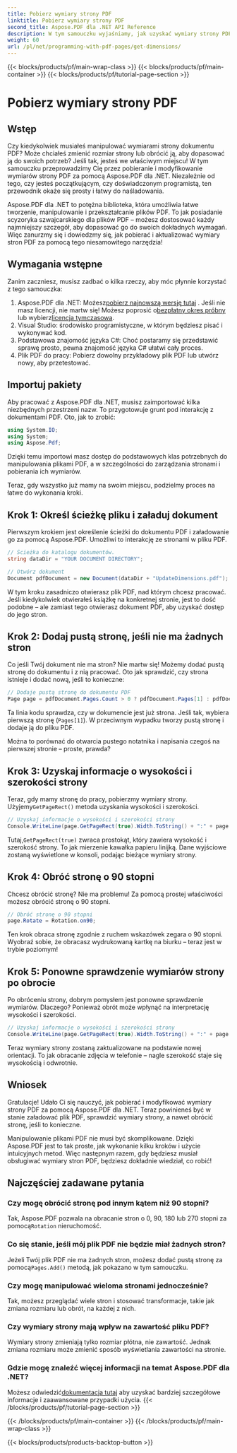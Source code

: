 ```yaml
---
title: Pobierz wymiary strony PDF
linktitle: Pobierz wymiary strony PDF
second_title: Aspose.PDF dla .NET API Reference
description: W tym samouczku wyjaśniamy, jak uzyskać wymiary strony PDF i wykonać manipulacje za pomocą Aspose.PDF dla .NET. Szczegółowe kroki są podane, aby poprowadzić Cię przez proces.
weight: 60
url: /pl/net/programming-with-pdf-pages/get-dimensions/
---
```


{{< blocks/products/pf/main-wrap-class >}}
{{< blocks/products/pf/main-container >}}
{{< blocks/products/pf/tutorial-page-section >}}

# Pobierz wymiary strony PDF

## Wstęp

Czy kiedykolwiek musiałeś manipulować wymiarami strony dokumentu PDF? Może chciałeś zmienić rozmiar strony lub obrócić ją, aby dopasować ją do swoich potrzeb? Jeśli tak, jesteś we właściwym miejscu! W tym samouczku przeprowadzimy Cię przez pobieranie i modyfikowanie wymiarów strony PDF za pomocą Aspose.PDF dla .NET. Niezależnie od tego, czy jesteś początkującym, czy doświadczonym programistą, ten przewodnik okaże się prosty i łatwy do naśladowania.

Aspose.PDF dla .NET to potężna biblioteka, która umożliwia łatwe tworzenie, manipulowanie i przekształcanie plików PDF. To jak posiadanie scyzoryka szwajcarskiego dla plików PDF – możesz dostosować każdy najmniejszy szczegół, aby dopasować go do swoich dokładnych wymagań. Więc zanurzmy się i dowiedzmy się, jak pobierać i aktualizować wymiary stron PDF za pomocą tego niesamowitego narzędzia!

## Wymagania wstępne

Zanim zaczniesz, musisz zadbać o kilka rzeczy, aby móc płynnie korzystać z tego samouczka:

1.  Aspose.PDF dla .NET: Możesz[pobierz najnowszą wersję tutaj](https://releases.aspose.com/pdf/net/) . Jeśli nie masz licencji, nie martw się! Możesz poprosić o[bezpłatny okres próbny](https://releases.aspose.com/) lub wybierz[licencja tymczasowa](https://purchase.aspose.com/temporary-license/).
2. Visual Studio: środowisko programistyczne, w którym będziesz pisać i wykonywać kod.
3. Podstawowa znajomość języka C#: Choć postaramy się przedstawić sprawę prosto, pewna znajomość języka C# ułatwi cały proces.
4. Plik PDF do pracy: Pobierz dowolny przykładowy plik PDF lub utwórz nowy, aby przetestować.

## Importuj pakiety

Aby pracować z Aspose.PDF dla .NET, musisz zaimportować kilka niezbędnych przestrzeni nazw. To przygotowuje grunt pod interakcję z dokumentami PDF. Oto, jak to zrobić:

```csharp
using System.IO;
using System;
using Aspose.Pdf;
```

Dzięki temu importowi masz dostęp do podstawowych klas potrzebnych do manipulowania plikami PDF, a w szczególności do zarządzania stronami i pobierania ich wymiarów.

Teraz, gdy wszystko już mamy na swoim miejscu, podzielmy proces na łatwe do wykonania kroki.

## Krok 1: Określ ścieżkę pliku i załaduj dokument

Pierwszym krokiem jest określenie ścieżki do dokumentu PDF i załadowanie go za pomocą Aspose.PDF. Umożliwi to interakcję ze stronami w pliku PDF.

```csharp
// Ścieżka do katalogu dokumentów.
string dataDir = "YOUR DOCUMENT DIRECTORY";

// Otwórz dokument
Document pdfDocument = new Document(dataDir + "UpdateDimensions.pdf");
```

W tym kroku zasadniczo otwierasz plik PDF, nad którym chcesz pracować. Jeśli kiedykolwiek otwierałeś książkę na konkretnej stronie, jest to dość podobne – ale zamiast tego otwierasz dokument PDF, aby uzyskać dostęp do jego stron.

## Krok 2: Dodaj pustą stronę, jeśli nie ma żadnych stron

Co jeśli Twój dokument nie ma stron? Nie martw się! Możemy dodać pustą stronę do dokumentu i z nią pracować. Oto jak sprawdzić, czy strona istnieje i dodać nową, jeśli to konieczne:

```csharp
// Dodaje pustą stronę do dokumentu PDF
Page page = pdfDocument.Pages.Count > 0 ? pdfDocument.Pages[1] : pdfDocument.Pages.Add();
```

Ta linia kodu sprawdza, czy w dokumencie jest już strona. Jeśli tak, wybiera pierwszą stronę (`Pages[1]`). W przeciwnym wypadku tworzy pustą stronę i dodaje ją do pliku PDF.

Można to porównać do otwarcia pustego notatnika i napisania czegoś na pierwszej stronie – proste, prawda?

## Krok 3: Uzyskaj informacje o wysokości i szerokości strony

 Teraz, gdy mamy stronę do pracy, pobierzmy wymiary strony. Użyjemy`GetPageRect()` metoda uzyskania wysokości i szerokości.

```csharp
// Uzyskaj informacje o wysokości i szerokości strony
Console.WriteLine(page.GetPageRect(true).Width.ToString() + ":" + page.GetPageRect(true).Height.ToString());
```

 Tutaj,`GetPageRect(true)` zwraca prostokąt, który zawiera wysokość i szerokość strony. To jak mierzenie kawałka papieru linijką. Dane wyjściowe zostaną wyświetlone w konsoli, podając bieżące wymiary strony.

## Krok 4: Obróć stronę o 90 stopni

Chcesz obrócić stronę? Nie ma problemu! Za pomocą prostej właściwości możesz obrócić stronę o 90 stopni.

```csharp
// Obróć stronę o 90 stopni
page.Rotate = Rotation.on90;
```

Ten krok obraca stronę zgodnie z ruchem wskazówek zegara o 90 stopni. Wyobraź sobie, że obracasz wydrukowaną kartkę na biurku – teraz jest w trybie poziomym!

## Krok 5: Ponowne sprawdzenie wymiarów strony po obrocie

Po obróceniu strony, dobrym pomysłem jest ponowne sprawdzenie wymiarów. Dlaczego? Ponieważ obrót może wpłynąć na interpretację wysokości i szerokości.

```csharp
// Uzyskaj informacje o wysokości i szerokości strony
Console.WriteLine(page.GetPageRect(true).Width.ToString() + ":" + page.GetPageRect(true).Height.ToString());
```

Teraz wymiary strony zostaną zaktualizowane na podstawie nowej orientacji. To jak obracanie zdjęcia w telefonie – nagle szerokość staje się wysokością i odwrotnie.


## Wniosek

Gratulacje! Udało Ci się nauczyć, jak pobierać i modyfikować wymiary strony PDF za pomocą Aspose.PDF dla .NET. Teraz powinieneś być w stanie załadować plik PDF, sprawdzić wymiary strony, a nawet obrócić stronę, jeśli to konieczne.

Manipulowanie plikami PDF nie musi być skomplikowane. Dzięki Aspose.PDF jest to tak proste, jak wykonanie kilku kroków i użycie intuicyjnych metod. Więc następnym razem, gdy będziesz musiał obsługiwać wymiary stron PDF, będziesz dokładnie wiedział, co robić!

## Najczęściej zadawane pytania

### Czy mogę obrócić stronę pod innym kątem niż 90 stopni?
 Tak, Aspose.PDF pozwala na obracanie stron o 0, 90, 180 lub 270 stopni za pomocą`Rotation` nieruchomość.

### Co się stanie, jeśli mój plik PDF nie będzie miał żadnych stron?
 Jeżeli Twój plik PDF nie ma żadnych stron, możesz dodać pustą stronę za pomocą`Pages.Add()` metodą, jak pokazano w tym samouczku.

### Czy mogę manipulować wieloma stronami jednocześnie?
Tak, możesz przeglądać wiele stron i stosować transformacje, takie jak zmiana rozmiaru lub obrót, na każdej z nich.

### Czy wymiary strony mają wpływ na zawartość pliku PDF?
Wymiary strony zmieniają tylko rozmiar płótna, nie zawartość. Jednak zmiana rozmiaru może zmienić sposób wyświetlania zawartości na stronie.

### Gdzie mogę znaleźć więcej informacji na temat Aspose.PDF dla .NET?
 Możesz odwiedzić[dokumentacja tutaj](https://reference.aspose.com/pdf/net/) aby uzyskać bardziej szczegółowe informacje i zaawansowane przypadki użycia.
{{< /blocks/products/pf/tutorial-page-section >}}

{{< /blocks/products/pf/main-container >}}
{{< /blocks/products/pf/main-wrap-class >}}

{{< blocks/products/products-backtop-button >}}
